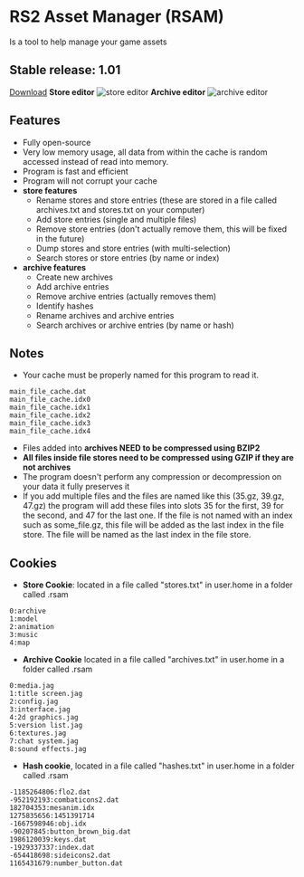 # RS2 Asset Manager (RSAM)
Is a tool to help manage your game assets

## Stable release: 1.01
[Download](https://www.mediafire.com/?21yewygpuzht94a)
**Store editor**
![store editor](http://i.imgur.com/DujEQsw.png)
**Archive editor**
![archive editor](http://i.imgur.com/37ADCZN.png)

## Features
* Fully open-source
* Very low memory usage, all data from within the cache is random accessed instead of read into memory.
* Program is fast and efficient
* Program will not corrupt your cache
* **store features**
	* Rename stores and store entries (these are stored in a file called archives.txt and stores.txt on your computer)
	* Add store entries (single and multiple files)
	* Remove store entries (don't actually remove them, this will be fixed in the future)
	* Dump stores and store entries (with multi-selection)
	* Search stores or store entries (by name or index)
* **archive features**
	* Create new archives
	* Add archive entries
	* Remove archive entries (actually removes them)
	* Identify hashes
	* Rename archives and archive entries
	* Search archives or archive entries (by name or hash)

## Notes
* Your cache must be properly named for this program to read it. 
 ```
 main_file_cache.dat
main_file_cache.idx0
main_file_cache.idx1
main_file_cache.idx2
main_file_cache.idx3
main_file_cache.idx4
``` 
* Files added into **archives NEED to be compressed using BZIP2**
* **All files inside file stores need to be compressed using GZIP if they are not archives**
* The program doesn't perform any compression or decompression on your data it fully preserves it
* If you add multiple files and the files are named like this (35.gz, 39.gz, 47.gz) the program will add these files into slots 35 for the first, 39 for the second, and 47 for the last one. If the file is not named with an index such as some_file.gz, this file will be added as the last index in the file store. The file will be named as the last index in the file store.

## Cookies
* **Store Cookie**: located in a file called "stores.txt" in user.home in a folder called .rsam
```
0:archive
1:model
2:animation
3:music
4:map
```
* **Archive Cookie** located in a file called "archives.txt" in user.home in a folder called .rsam
```
0:media.jag
1:title screen.jag
2:config.jag
3:interface.jag
4:2d graphics.jag
5:version list.jag
6:textures.jag
7:chat system.jag
8:sound effects.jag
```
* **Hash cookie**, located in a file called "hashes.txt" in user.home in a folder called .rsam
```
-1185264806:flo2.dat
-952192193:combaticons2.dat
182704353:mesanim.idx
1275835656:1451391714
-1667598946:obj.idx
-90207845:button_brown_big.dat
1986120039:keys.dat
-1929337337:index.dat
-654418698:sideicons2.dat
1165431679:number_button.dat
```
